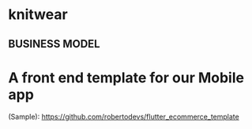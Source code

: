 # knitwear
BUSINESS MODEL
-------------
# A front end template for our Mobile app 
(Sample): https://github.com/robertodevs/flutter_ecommerce_template
